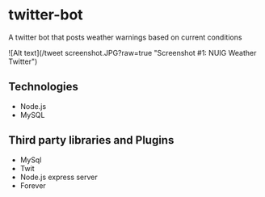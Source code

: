 # twitter-bot
A twitter bot that posts weather warnings based on current conditions

![Alt text](/tweet screenshot.JPG?raw=true "Screenshot #1: NUIG Weather Twitter")

## Technologies
* Node.js
* MySQL

## Third party libraries and Plugins
* MySql 
* Twit 
* Node.js express server
* Forever
